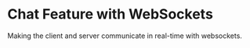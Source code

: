 # Chat Feature with WebSockets
Making the client and server communicate in real-time with websockets.